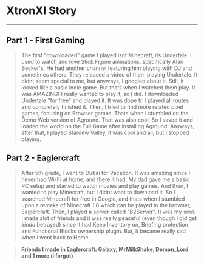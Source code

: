 # XtronXI Story

---

## Part 1 - First Gaming

> The first "downloaded" game I played isnt Minecraft, its Undertale. I used to watch and love Stick Figure animations, specifically Alan Becker's. He had another channel featuring him playing with DJ and sometimes others. They released a video of them playing Undertale. It didnt seem special to me, but anyways, I googled about it. Still, it looked like a basic indie game. But thats when I watched them play. It was AMAZING!  I really wanted to play it, so I did. I downloaded Undertale "for free" and played it. It was dope fr. I played all routes and completely finished it. Then, I tried to find more related pixel games, focusing on Browser games. Thats when I stumbled on the Demo Web version of Aground. That was also cool. So I saved it and loaded the world on the Full Game after installing Aground! Anyways, after that, I played Stardew Valley, it was cool and all, but I stopped playing. 

## Part 2 - Eaglercraft

> After 5th grade, I went to Dubai for Vacation. It was amazing since I never had Wi-Fi at home, and there it had. My dad gave me a basic PC setup and started to watch movies and play games. And then, I wanted to play Minecraft, but I didnt want to download it. So I searched Minecraft for free in Google, and thats when I stumbled upon a remake of Minecraft 1.8 which can be played in the browser, Eaglercraft. Then, I played a server called "B2Server". It was my soul. I made alot of friends and it was really peaceful (even though I did get *kinda* betrayed) since it had Keep Inventory on, Briefing protection and Functional Blocks ownership plugin. But, it became really sad when I went back to Home.

> **Friends I made in Eaglercraft: Galaxy, MrMilkShake, Demon_Lord and 1 more (i forgot)**

